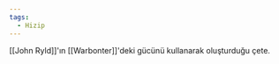 ```yaml
---  
tags:
  - Hizip  
---  
```

  
[[John Ryld]]'ın [[Warbonter]]'deki gücünü kullanarak oluşturduğu çete.
